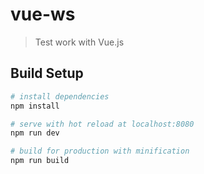 # vue-ws

> Test work with Vue.js

## Build Setup

``` bash
# install dependencies
npm install

# serve with hot reload at localhost:8080
npm run dev

# build for production with minification
npm run build
```
